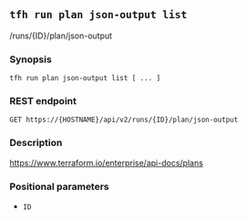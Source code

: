 ## `tfh run plan json-output list`

/runs/{ID}/plan/json-output

### Synopsis

    tfh run plan json-output list [ ... ]

### REST endpoint

    GET https://{HOSTNAME}/api/v2/runs/{ID}/plan/json-output

### Description

https://www.terraform.io/enterprise/api-docs/plans

### Positional parameters

* `ID`

